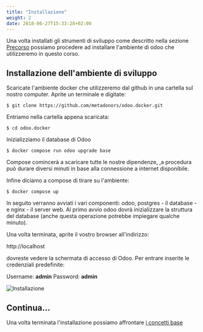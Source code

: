 ```yaml
---
title: "Installazione"
weight: 2
date: 2018-06-27T15:33:28+02:00
---
```


Una volta installati gli strumenti di sviluppo come descritto nella sezione [Precorso](/odoo.workshop/basics/precorso/) possiamo procedere ad installare l'ambiente di odoo che utilizzeremo in questo corso.

## Installazione dell'ambiente di sviluppo

Scaricate l'ambiente docker che utilizzeremo dal github in una cartella sul nostro computer. Aprite un terminale e digitate:

```
$ git clone https://github.com/metadonors/odoo.docker.git
```

Entriamo nella cartella appena scaricata:

```
$ cd odoo.docker
```

Inizializziamo il database di Odoo
```
$ docker compose run odoo upgrade base
```

Compose comincerà a scaricare tutte le nostre dipendenze, ,a procedura può durare diversi minuti in base alla connessione a internet disponibile. 

Infine diciamo a compose di tirare su l'ambiente:

```
$ docker compose up
```

In seguito verranno avviati i vari componenti: odoo, postgres - il database - e nginx - il server web. Al primo avvio odoo dovrà inizializzare la struttura del database (anche questa operazione potrebbe impiegare qualche minuto).

Una volta terminata, aprite il vostro browser all'indirizzo:

http://localhost

dovreste vedere la schermata di accesso di Odoo. Per entrare inserite le credenziali predefinite:

Username: **admin**
Password: **admin**

![Installazione](/odoo.workshop/screen/installazione/installazione.png?width=60pc)


## Continua...

Una volta terminata l'installazione possiamo affrontare [i concetti base](/odoo.workshop/basics/concetti/)
